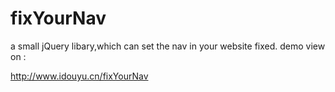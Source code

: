 # fixYourNav
a small jQuery libary,which can set the nav in your website fixed.
demo view on :

http://www.idouyu.cn/fixYourNav
